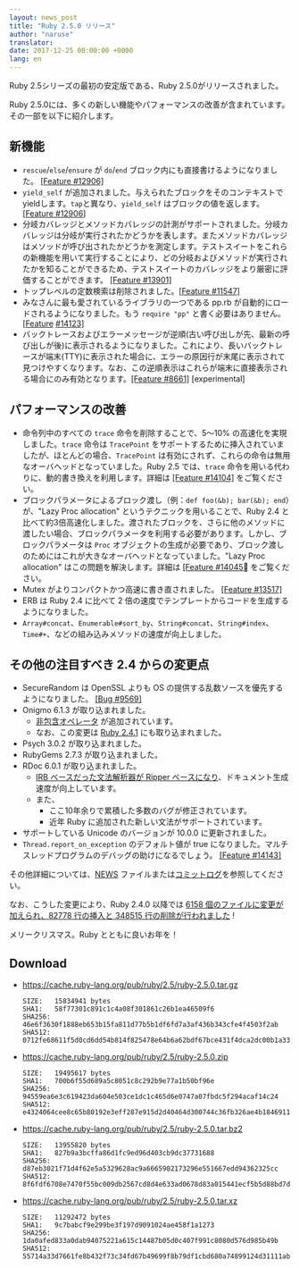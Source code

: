 ```yaml
---
layout: news_post
title: "Ruby 2.5.0 リリース"
author: "naruse"
translator:
date: 2017-12-25 00:00:00 +0000
lang: en
---
```


Ruby 2.5シリーズの最初の安定版である、Ruby 2.5.0がリリースされました。

Ruby 2.5.0には、多くの新しい機能やパフォーマンスの改善が含まれています。
その一部を以下に紹介します。

## 新機能
- `rescue`/`else`/`ensure` が `do`/`end` ブロック内にも直接書けるようになりました。 [&#x5b;Feature #12906&#x5d;](https://bugs.ruby-lang.org/issues/12906)
- `yield_self` が追加されました。与えられたブロックをそのコンテキストでyieldします。`tap`と異なり、`yield_self` はブロックの値を返します。[&#x5b;Feature #12906&#x5d;](https://bugs.ruby-lang.org/issues/12906)
- 分岐カバレッジとメソッドカバレッジの計測がサポートされました。分岐カバレッジは分岐が実行されたかどうかを表します。またメソッドカバレッジはメソッドが呼び出されたかどうかを測定します。テストスイートをこれらの新機能を用いて実行することにより、どの分岐およびメソッドが実行されたかを知ることができるため、テストスイートのカバレッジをより厳密に評価することができます。 [&#x5b;Feature #13901&#x5d;](https://bugs.ruby-lang.org/issues/13901)
- トップレベルの定数検索は削除されました。[&#x5b;Feature #11547&#x5d;](https://bugs.ruby-lang.org/issues/11547)
- みなさんに最も愛されているライブラリの一つである pp.rb が自動的にロードされるようになりました。もう `require "pp"` と書く必要はありません。 [&#x5b;Feature](https://bugs.ruby-lang.org/issues/14123) [](https://bugs.ruby-lang.org/issues/14123)[#14123&#x5d;](https://bugs.ruby-lang.org/issues/14123)
- バックトレースおよびエラーメッセージが逆順(古い呼び出しが先、最新の呼び出しが後)に表示されるようになりました。これにより、長いバックトレースが端末(TTY)に表示された場合に、エラーの原因行が末尾に表示されて見つけやすくなります。なお、この逆順表示はこれらが端末に直接表示される場合にのみ有効となります。[&#x5b;Feature #8661&#x5d;](https://bugs.ruby-lang.org/issues/8661) [experimental]
## パフォーマンスの改善
- 命令列中のすべての `trace` 命令を削除することで、5～10% の高速化を実現しました。`trace` 命令は `TracePoint` をサポートするために挿入されていましたが、ほとんどの場合、`TracePoint` は有効にされず、これらの命令は無用なオーバヘッドとなっていました。Ruby 2.5 では、`trace` 命令を用いる代わりに、動的書き換えを利用します。詳細は [&#x5b;Feature #14104&#x5d;](https://bugs.ruby-lang.org/issues/14104) をご覧ください。
- ブロックパラメータによるブロック渡し（例：`def foo(&b); bar(&b); end`）が、"Lazy Proc allocation" というテクニックを用いることで、Ruby 2.4 と比べて約3倍高速化しました。渡されたブロックを、さらに他のメソッドに渡したい場合、ブロックパラメータを利用する必要があります。しかし、ブロックパラメータは `Proc` オブジェクトの生成が必要であり、ブロック渡しのためにはこれが大きなオーバヘッドとなっていました。"Lazy Proc allocation" はこの問題を解決します。詳細は [&#x5b;Feature #14045&#x14045;](https://bugs.ruby-lang.org/issues/14045) をご覧ください。
- Mutex がよりコンパクトかつ高速に書き直されました。 [&#x5b;Feature #13517&#x5d;](https://bugs.ruby-lang.org/issues/13517)
- ERB は Ruby 2.4 に比べて 2 倍の速度でテンプレートからコードを生成するようになりました。
- `Array#concat`、`Enumerable#sort_by`、`String#concat`、`String#index`、`Time#+`、などの組み込みメソッドの速度が向上しました。
## その他の注目すべき 2.4 からの変更点
- SecureRandom は OpenSSL よりも OS の提供する乱数ソースを優先するようになりました。 [&#x5b;Bug #9569&#x5d;](https://bugs.ruby-lang.org/issues/9569)
- Onigmo 6.1.3 が取り込まれました。
  - [非包含オペレータ](https://github.com/k-takata/Onigmo/issues/87) が追加されています。
  - なお、この変更は [Ruby 2.4.1](https://www.ruby-lang.org/ja/news/2017/03/22/ruby-2-4-1-released/) にも取り込まれました。
- Psych 3.0.2 が取り込まれました。
- RubyGems 2.7.3 が取り込まれました。
- RDoc 6.0.1 が取り込まれました。
  - [IRB ベースだった文法解析器が Ripper ベースになり](https://github.com/ruby/rdoc/pull/512)、ドキュメント生成速度が向上しています。
  - また、
    - ここ10年余りで累積した多数のバグが修正されています。
    - 近年 Ruby に追加された新しい文法がサポートされています。
- サポートしている Unicode のバージョンが 10.0.0 に更新されました。
- `Thread.report_on_exception` のデフォルト値が true になりました。マルチスレッドプログラムのデバッグの助けになるでしょう。 [&#x5b;Feature #14143&#x5d;](https://bugs.ruby-lang.org/issues/14143)

その他詳細については、[NEWS](https://github.com/ruby/ruby/blob/v2_5_0/NEWS) ファイルまたは[コミットログ](https://github.com/ruby/ruby/compare/v2_4_0...v2_5_0)を参照してください。

なお、こうした変更により、Ruby 2.4.0 以降では [6158 個のファイルに変更が加えられ、82778 行の挿入と 348515 行の削除が行われました](https://github.com/ruby/ruby/compare/v2_4_0...v2_5_0) !

メリークリスマス。Ruby とともに良いお年を！

## Download

* <https://cache.ruby-lang.org/pub/ruby/2.5/ruby-2.5.0.tar.gz>

      SIZE:   15834941 bytes
      SHA1:   58f77301c891c1c4a08f301861c26b1ea46509f6
      SHA256: 46e6f3630f1888eb653b15fa811d77b5b1df6fd7a3af436b343cfe4f4503f2ab
      SHA512: 0712fe68611f5d0cd6dd54b814f825478e64b6a62bdf67bce431f4dca2dc00b1a33f77bebfbcd0a151118a1152554ab457decde435b424aa1f004bc0aa40580d

* <https://cache.ruby-lang.org/pub/ruby/2.5/ruby-2.5.0.zip>

      SIZE:   19495617 bytes
      SHA1:   700b6f55d689a5c8051c8c292b9e77a1b50bf96e
      SHA256: 94559ea6e3c619423da604e503ce1dc1c465d6e0747a07fbdc5f294acaf14c24
      SHA512: e4324064cee8c65b80192e3eff287e915d2d40464d300744c36fb326ae4b1846911400a99d4332192d8a217009d3a5209b43eb5e8bc0b739035bef89cc493e84

* <https://cache.ruby-lang.org/pub/ruby/2.5/ruby-2.5.0.tar.bz2>

      SIZE:   13955820 bytes
      SHA1:   827b9a3bcffa86d1fc9ed96d403cb9dc37731688
      SHA256: d87eb3021f71d4f62e5a5329628ac9a6665902173296e551667edd94362325cc
      SHA512: 8f6fdf6708e7470f55bc009db2567cd8d4e633ad0678d83a015441ecf5b5d88bd7da8fb8533a42157ff83b74d00b6dc617d39bbb17fc2c6c12287a1d8eaa0f2c

* <https://cache.ruby-lang.org/pub/ruby/2.5/ruby-2.5.0.tar.xz>

      SIZE:   11292472 bytes
      SHA1:   9c7babcf9e299be3f197d9091024ae458f1a1273
      SHA256: 1da0afed833a0dab94075221a615c14487b05d0c407f991c8080d576d985b49b
      SHA512: 55714a33d7661fe8b432f73c34fd67b49699f8b79df1cbd680a74899124d31111ab0f444677672aac1ba725820182940d485efb2db0bf2bc96737c5d40c54578
